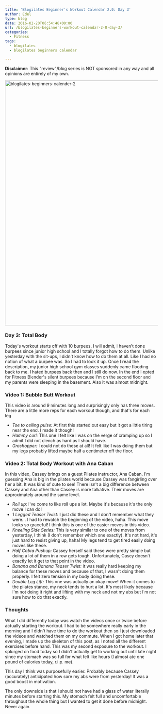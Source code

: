 ```yaml
---
title: 'Blogilates Beginner’s Workout Calendar 2.0: Day 3'
author: Edel
type: blog
date: 2016-02-20T06:54:48+00:00
url: /blogilates-beginners-workout-calendar-2-0-day-3/
categories:
  - Fitness
tags:
  - blogilates
  - blogilates beginners calendar

---
```

**Disclaimer:** This "review"/blog series is NOT sponsored in any way and all opinions are entirely of my own.

<a href="http://scattered.me/wp-content/uploads/2016/02/blogilates-beginners-calender-2.png" rel="attachment wp-att-11076"><img src="http://scattered.me/wp-content/uploads/2016/02/blogilates-beginners-calender-2-1024x806.png" alt="blogilates-beginners-calender-2" width="1024" height="806" class="alignnone size-large wp-image-11076" srcset="http://erzadel.net/blog/wp-content/uploads/2016/02/blogilates-beginners-calender-2-1024x806.png 1024w, http://erzadel.net/blog/wp-content/uploads/2016/02/blogilates-beginners-calender-2-300x236.png 300w, http://erzadel.net/blog/wp-content/uploads/2016/02/blogilates-beginners-calender-2-768x604.png 768w" sizes="(max-width: 1024px) 100vw, 1024px" /></a>

### Day 3: Total Body

Today's workout starts off with 10 burpees. I will admit, I haven't done burpees since junior high school and I totally forgot how to do them. Unlike yesterday with the sit-ups, I didn't know how to do them at all. Like I had no notion of what a burpee was. So I had to look it up. Once I read the description, my junior high school gym classes suddenly came flooding back to me. I hated burpees back then and I still do now. In the end I opted for Fitness Blender's silent burpees because I'm on the second floor and my parents were sleeping in the basement. Also it was almost midnight.

### Video 1: Bubble Butt Workout

This video is around 9 minutes long and surprisingly only has three moves. There are a little more reps for each workout though, and that's for each leg.

<div class="flex-video">
</div>

  * _Toe to ceiling pulse:_ At first this started out easy but it got a little tiring near the end. I made it though!
  * _Hammy curl:_ This one I felt like I was on the verge of cramping up so I admit I did not clench as hard as I should have.
  * _Grashopper:_ I could not do these at all! It felt like I was doing them but my legs probably lifted maybe half a centimeter off the floor.

### Video 2: Total Body Workout with Ana Caban

In this video, Cassey brings on a guest Pilates instructor, Ana Caban. I'm guessing Ana is big in the pilates world because Cassey was fangirling over her a bit. It was kind of cute to see! There isn't a big difference between Cassey and Ana other than Cassey is more talkative. Their moves are approximately around the same level.

<div class="flex-video">
</div>

  * _Roll up:_ I've come to like roll ups a lot. Maybe it's because it's the only move I can do!
  * _1 Legged Teaser Twist:_ I just did these and I don't remember what they were&#8230; I had to rewatch the beginning of the video, haha. This move looks so graceful! I think this is one of the easier moves in this video.
  * _Kneeling Side Series:_ This is very similar to one of the moves from yesterday, I think (I don't remember which one exactly). It's not hard, it's just hard to resist giving up, haha! My legs tend to get tired easily doing moves like these.
  * _Half Cobra Pushup:_ Cassey herself said these were pretty simple but doing a lot of them in a row gets tough. Unfortunately, Casey doesn't exactly let it get to that point in the video.
  * _Banana and Banana Teaser Twist:_ It was really hard keeping my balance for these moves and because of that, I wasn't doing them properly. I felt zero tension in my body doing these.
  * _Double Leg Lift:_ This one was actually an okay move! When it comes to the pilates stance, my neck tends to hurt a lot. It's most likely because I'm not doing it right and lifting with my neck and not my abs but I'm not sure how to do that exactly.

### Thoughts

What I did differently today was watch the videos once or twice before actually starting the workout. I had to be somewhere really early in the morning and I didn't have time to do the workout then so I just downloaded the videos and watched them on my commute. When I got home later that evening, I made up the skeleton of this post, as I noted all the different exercises before hand. This was my second exposure to the workout. I splurged on food today so I didn't actually get to working out until late night since my stomach was so full for what felt like hours (I almost ate one pound of calories today, r.i.p. me).

This day I think was purposefully easier. Probably because Cassey (accurately) anticipated how sore my abs were from yesterday! It was a good boost in motivation.

The only downside is that I should not have had a glass of water literally minutes before starting this. My stomach felt full and uncomfortable throughout the whole thing but I wanted to get it done before midnight. Never again.


